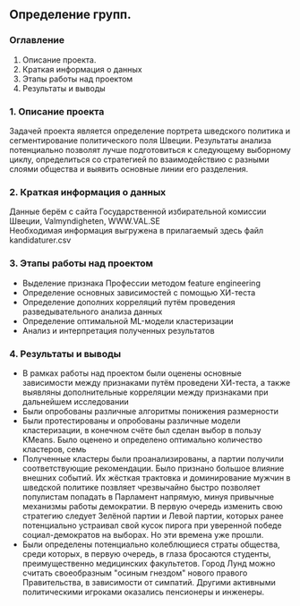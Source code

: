 ## Определение групп. 
### Оглавление
1. Описание проекта.
2. Краткая информация о данных
3. Этапы работы над проектом
4. Результаты и выводы

### 1. Описание проекта
Задачей проекта является определение портрета шведского политика и сегментирование политического поля Швеции. Результаты анализа потенциально позволят лучше подготовиться к следующему выборному циклу, определиться со стратегией по взаимодействию с разными слоями общества и выявить основные линии его разделения.

### 2. Краткая информация о данных
Данные берём с сайта Государственной избирательной комиссии Швеции, Valmyndigheten, WWW.VAL.SE </br> 
Необходимая информация выгружена в прилагаемый здесь файл kandidaturer.csv

### 3. Этапы работы над проектом
* Выделение признака Профессии методом feature engineering
* Определение основных зависимостей с помощью ХИ-теста
* Определение дополних корреляций путём проведения разведывательного анализа данных
* Определение оптимальной ML-модели кластеризации
* Анализ и интерпретация полученных результатов

### 4. Результаты и выводы
* В рамках работы над проектом были оценены основные зависимости между признаками путём проведени ХИ-теста, а также выявляны дополнительные корреляции между признаками при дальнейшем исследовании
* Были опробованы различные алгоритмы понижения размерности
* Были протестированы и опробованы различные модели кластеризации, в конечном счёте был сделан выбор в пользу KMeans. Было оценено и определено оптимально количество кластеров, семь
* Полученные кластеры были проанализированы, а партии получили соответствующие рекомендации. Было признано большое влияние внешних событий. Их жёсткая трактовка и доминирование мужчин в шведской политике позвляет чрезвычайно быстро  позволяет популистам попадать в Парламент напрямую, минуя привычные механизмы работы демократии. В первую очередь изменить свою стратегию следует Зелёной партии и Левой партии, которых ранее потенциально устраивал свой кусок пирога при уверенной победе социал-демократов на выборах. Но эти времена уже прошли. 
* Были определены потенциально колеблющиеся страты общества, среди которых, в первую очередь, в глаза бросаются студенты, преимущественно медицинских факультетов. Город Лунд можно считать своеобразным "осиным гнездом" нового правого Правительства, в зависимости от симпатий. Другими активными политическими игроками оказались пенсионеры и инженеры.
